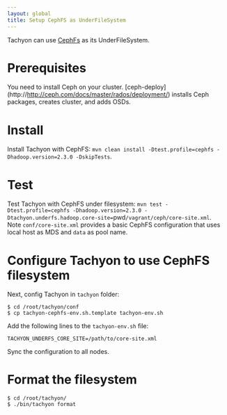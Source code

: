 ```yaml
---
layout: global
title: Setup CephFS as UnderFileSystem
---
```


Tachyon can use [CephFs](http://www.ceph.com) as its UnderFileSystem.

# Prerequisites

You need to install Ceph on your cluster. [ceph-deploy]
(http://http://ceph.com/docs/master/rados/deployment/) installs Ceph packages,
creates cluster, and adds OSDs.


# Install

Install Tachyon with CephFS: `mvn clean install -Dtest.profile=cephfs -Dhadoop.version=2.3.0 -DskipTests`.

# Test

Test Tachyon with CephFS under filesystem: `mvn test -Dtest.profile=cephfs -Dhadoop.version=2.3.0 -Dtachyon.underfs.hadoop.core-site=`pwd`/vagrant/ceph/core-site.xml`. Note `conf/core-site.xml` provides a basic CephFS configuration that uses local host as MDS and `data` as pool name.

# Configure Tachyon to use CephFS filesystem

Next, config Tachyon in `tachyon` folder:

    $ cd /root/tachyon/conf
    $ cp tachyon-cephfs-env.sh.template tachyon-env.sh

Add the following lines to the `tachyon-env.sh` file:

    TACHYON_UNDERFS_CORE_SITE=/path/to/core-site.xml

Sync the configuration to all nodes.

# Format the filesystem

    $ cd /root/tachyon/
    $ ./bin/tachyon format

